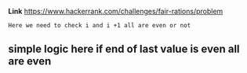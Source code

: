 **Link** https://www.hackerrank.com/challenges/fair-rations/problem

`Here we need to check i and i +1 all are even or not `

## simple logic here if end of last value is even all are even

